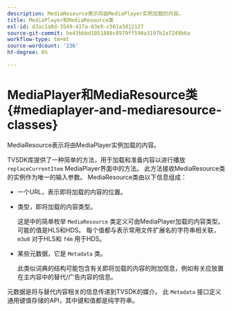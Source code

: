 ```yaml
---
description: MediaResource表示将由MediaPlayer实例加载的内容。
title: MediaPlayer和MediaResource类
exl-id: d3ac1a8d-3549-417a-83e9-c561a3d12127
source-git-commit: be43bbbd1051886c8979ff590a3197b2a7249b6a
workflow-type: tm+mt
source-wordcount: '236'
ht-degree: 0%

---
```


# MediaPlayer和MediaResource类{#mediaplayer-and-mediaresource-classes}

MediaResource表示将由MediaPlayer实例加载的内容。

<!--<a id="section_B09A012C97454AF58CE2269B800D8027"></a>-->

TVSDK库提供了一种简单的方法，用于加载和准备内容以进行播放 `replaceCurrentItem` MediaPlayer界面中的方法。 此方法接收MediaResource类的实例作为唯一的输入参数。 MediaResource类由以下信息组成：

* 一个URL，表示即将加载的内容的位置。
* 类型，即将加载的内容类型。

   这是中的简单枚举 `MediaResource` 类定义可由MediaPlayer加载的内容类型。 可能的值是HLS和HDS。 每个值都与表示常用文件扩展名的字符串相关联， `m3u8` 对于HLS和 `f4m` 用于HDS。
* 某些元数据，它是 `Metadata` 类。

   此类似词典的结构可能包含有关即将加载的内容的附加信息，例如有关应放置在主内容中的替代/广告内容的信息。

元数据是将与替代内容相关的信息传递到TVSDK的媒介。 此 `Metadata` 接口定义通用键值存储的API，其中键和值都是纯字符串。
